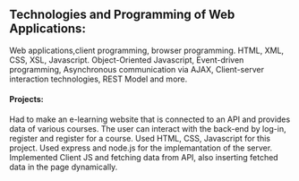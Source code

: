 ## Technologies and Programming of Web Applications: 
Web applications,client programming, browser programming. HTML, XML, CSS, XSL, Javascript. Object-Oriented Javascript, Event-driven programming, Asynchronous communication via AJAX, Client-server interaction technologies, REST Model and more.
#### Projects: 
Had to make an e-learning website that is connected to an API and provides data of various courses. The user can interact with the back-end by log-in, register and register for a course. Used HTML, CSS, Javascript for this project. Used express and node.js for the implemantation of the server. Implemented Client JS and fetching data from API, also inserting fetched data in the page dynamically.

